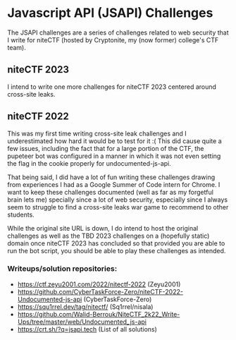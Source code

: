 # Javascript API (JSAPI) Challenges

The JSAPI challenges are a series of challenges related to web security that I write for niteCTF (hosted by Cryptonite, my (now former) college's CTF team).

## niteCTF 2023

I intend to write one more challenges for niteCTF 2023 centered around cross-site leaks.

## niteCTF 2022

This was my first time writing cross-site leak challenges and I underestimated how hard it would be to test for it :( This did cause quite a few issues, including the fact that for a large portion of the CTF, the pupeteer bot was configured in a manner in which it was not even setting the flag in the cookie properly for undocumented-js-api.

That being said, I did have a lot of fun writing these challenges drawing from experiences I had as a Google Summer of Code intern for Chrome. I want to keep these challenges documented (well as far as my forgetful brain lets me) specially since a lot of web security, especially since I always seem to struggle to find a cross-site leaks war game to recommend to other students.

While the original site URL is down, I do intend to host the original challenges as well as the TBD 2023 challenges on a (hopefully static) domain once niteCTF 2023 has concluded so that provided you are able to run the bot script, you should be able to play these challenges as intended.

### Writeups/solution repositories:
- https://ctf.zeyu2001.com/2022/nitectf-2022 (Zeyu2001)
- https://github.com/CyberTaskForce-Zero/niteCTF-2022-Undocumented-js-api (CyberTaskForce-Zero)
- https://squ1rrel.dev/tag/nitectf/ (Sq1rrel/nisala)
- https://github.com/Walid-Berrouk/NiteCTF_2k22_Write-Ups/tree/master/web/Undocumented_js-api
- https://crt.sh/?q=jsapi.tech (List of all solutions)

